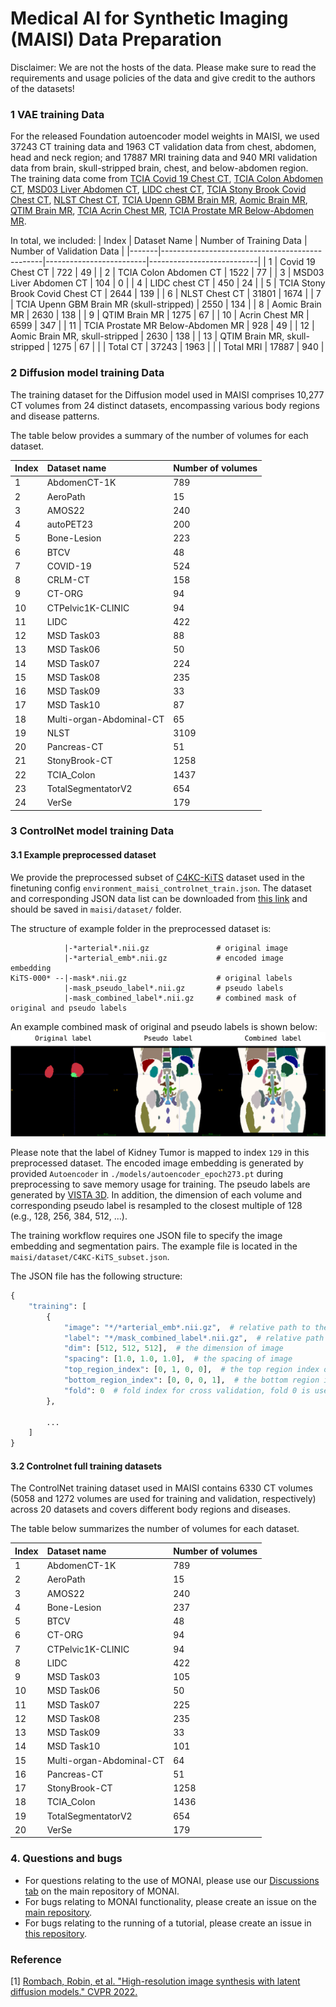 # Medical AI for Synthetic Imaging (MAISI) Data Preparation

Disclaimer: We are not the hosts of the data. Please make sure to read the requirements and usage policies of the data and give credit to the authors of the datasets!

### 1 VAE training Data
For the released Foundation autoencoder model weights in MAISI, we used 37243 CT training data and 1963 CT validation data from chest, abdomen, head and neck region; and 17887 MRI training data and 940 MRI validation data from brain, skull-stripped brain, chest, and below-abdomen region.  The training data come from [TCIA Covid 19 Chest CT](https://wiki.cancerimagingarchive.net/display/Public/CT+Images+in+COVID-19#70227107b92475d33ae7421a9b9c426f5bb7d5b3), [TCIA Colon Abdomen CT](https://wiki.cancerimagingarchive.net/pages/viewpage.action?pageId=3539213), [MSD03 Liver Abdomen CT](http://medicaldecathlon.com/), [LIDC chest CT](https://www.cancerimagingarchive.net/collection/lidc-idri/), [TCIA Stony Brook Covid Chest CT](https://www.cancerimagingarchive.net/collection/covid-19-ny-sbu/), [NLST Chest CT](https://www.cancerimagingarchive.net/collection/nlst/), [TCIA Upenn GBM Brain MR](https://wiki.cancerimagingarchive.net/pages/viewpage.action?pageId=70225642), [Aomic Brain MR](https://openneuro.org/datasets/ds003097/versions/1.2.1), [QTIM Brain MR](https://openneuro.org/datasets/ds004169/versions/1.0.7), [TCIA Acrin Chest MR](https://www.cancerimagingarchive.net/collection/acrin-contralateral-breast-mr/), [TCIA Prostate MR Below-Abdomen MR](https://wiki.cancerimagingarchive.net/pages/viewpage.action?pageId=68550661#68550661a2c52df5969d435eae49b9669bea21a6).

In total, we included:
| Index | Dataset Name                                   | Number of Training Data | Number of Validation Data |
|-------|------------------------------------------------|-------------------------|---------------------------|
| 1     | Covid 19 Chest CT                              | 722                     | 49                        |
| 2     | TCIA Colon Abdomen CT                          | 1522                    | 77                        |
| 3     | MSD03 Liver Abdomen CT                         | 104                     | 0                         |
| 4     | LIDC chest CT                                  | 450                     | 24                        |
| 5     | TCIA Stony Brook Covid Chest CT                | 2644                    | 139                       |
| 6     | NLST Chest CT                                  | 31801                   | 1674                      |
| 7     | TCIA Upenn GBM Brain MR (skull-stripped)       | 2550                    | 134                       |
| 8     | Aomic Brain MR                                 | 2630                    | 138                       |
| 9     | QTIM Brain MR                                  | 1275                    | 67                        |
| 10    | Acrin Chest MR                                 | 6599                    | 347                       |
| 11    | TCIA Prostate MR Below-Abdomen MR              | 928                     | 49                        |
| 12    | Aomic Brain MR, skull-stripped                 | 2630                    | 138                       |
| 13    | QTIM Brain MR, skull-stripped                  | 1275                    | 67                        |
|       | Total CT                                       | 37243                   | 1963                      |
|       | Total MRI                                      | 17887                   | 940                       |


### 2 Diffusion model training Data

The training dataset for the Diffusion model used in MAISI comprises 10,277 CT volumes from 24 distinct datasets, encompassing various body regions and disease patterns.

The table below provides a summary of the number of volumes for each dataset.

|Index| Dataset name|Number of volumes|
|:-----|:-----|:-----|
1  | AbdomenCT-1K | 789
2  | AeroPath | 15
3  | AMOS22 | 240
4  | autoPET23 | 200
5  | Bone-Lesion | 223
6  | BTCV | 48
7  | COVID-19 | 524
8  | CRLM-CT | 158
9  | CT-ORG | 94
10 | CTPelvic1K-CLINIC | 94
11 | LIDC | 422
12 | MSD Task03 | 88
13 | MSD Task06 | 50
14 | MSD Task07 | 224
15 | MSD Task08 | 235
16 | MSD Task09 | 33
17 | MSD Task10 | 87
18 | Multi-organ-Abdominal-CT | 65
19 | NLST | 3109
20 | Pancreas-CT | 51
21 | StonyBrook-CT | 1258
22 | TCIA_Colon | 1437
23 | TotalSegmentatorV2 | 654
24 | VerSe | 179

### 3 ControlNet model training Data

#### 3.1 Example preprocessed dataset

We provide the preprocessed subset of [C4KC-KiTS](https://www.cancerimagingarchive.net/collection/c4kc-kits/) dataset used in the finetuning config `environment_maisi_controlnet_train.json`. The dataset and corresponding JSON data list can be downloaded from [this link](https://drive.google.com/drive/folders/1iMStdYxcl26dEXgJEXOjkWvx-I2fYZ2u?usp=sharing) and should be saved in `maisi/dataset/` folder.

The structure of example folder in the preprocessed dataset is:

```
            |-*arterial*.nii.gz               # original image
            |-*arterial_emb*.nii.gz           # encoded image embedding
KiTS-000* --|-mask*.nii.gz                    # original labels
            |-mask_pseudo_label*.nii.gz       # pseudo labels
            |-mask_combined_label*.nii.gz     # combined mask of original and pseudo labels
```

An example combined mask of original and pseudo labels is shown below:
![example_combined_mask](../figures/example_combined_mask.png)

Please note that the label of Kidney Tumor is mapped to index `129` in this preprocessed dataset. The encoded image embedding is generated by provided `Autoencoder` in `./models/autoencoder_epoch273.pt` during preprocessing to save memory usage for training. The pseudo labels are generated by [VISTA 3D](https://github.com/Project-MONAI/VISTA). In addition, the dimension of each volume and corresponding pseudo label is resampled to the closest multiple of 128 (e.g., 128, 256, 384, 512, ...).

The training workflow requires one JSON file to specify the image embedding and segmentation pairs. The example file is located in the `maisi/dataset/C4KC-KiTS_subset.json`.

The JSON file has the following structure:
```python
{
    "training": [
        {
            "image": "*/*arterial_emb*.nii.gz",  # relative path to the image embedding file
            "label": "*/mask_combined_label*.nii.gz",  # relative path to the combined label file
            "dim": [512, 512, 512],  # the dimension of image
            "spacing": [1.0, 1.0, 1.0],  # the spacing of image
            "top_region_index": [0, 1, 0, 0],  # the top region index of the image
            "bottom_region_index": [0, 0, 0, 1],  # the bottom region index of the image
            "fold": 0  # fold index for cross validation, fold 0 is used for training
        },

        ...
    ]
}
```

#### 3.2 Controlnet full training datasets
The ControlNet training dataset used in MAISI contains 6330 CT volumes (5058 and 1272 volumes are used for training and validation, respectively) across 20 datasets and covers different body regions and diseases.

The table below summarizes the number of volumes for each dataset.

|Index| Dataset name|Number of volumes|
|:-----|:-----|:-----|
1 | AbdomenCT-1K | 789
2 | AeroPath | 15
3 | AMOS22 | 240
4 | Bone-Lesion	| 237
5 | BTCV | 48
6 | CT-ORG | 94
7 | CTPelvic1K-CLINIC | 94
8 | LIDC | 422
9 | MSD Task03 | 105
10 | MSD Task06 | 50
11 | MSD Task07 | 225
12 | MSD Task08 | 235
13 | MSD Task09 | 33
14 | MSD Task10 | 101
15 | Multi-organ-Abdominal-CT | 64
16 | Pancreas-CT | 51
17 | StonyBrook-CT | 1258
18 | TCIA_Colon | 1436
19 | TotalSegmentatorV2 | 654
20| VerSe | 179

### 4. Questions and bugs

- For questions relating to the use of MONAI, please use our [Discussions tab](https://github.com/Project-MONAI/MONAI/discussions) on the main repository of MONAI.
- For bugs relating to MONAI functionality, please create an issue on the [main repository](https://github.com/Project-MONAI/MONAI/issues).
- For bugs relating to the running of a tutorial, please create an issue in [this repository](https://github.com/Project-MONAI/Tutorials/issues).

### Reference
[1] [Rombach, Robin, et al. "High-resolution image synthesis with latent diffusion models." CVPR 2022.](https://openaccess.thecvf.com/content/CVPR2022/papers/Rombach_High-Resolution_Image_Synthesis_With_Latent_Diffusion_Models_CVPR_2022_paper.pdf)
